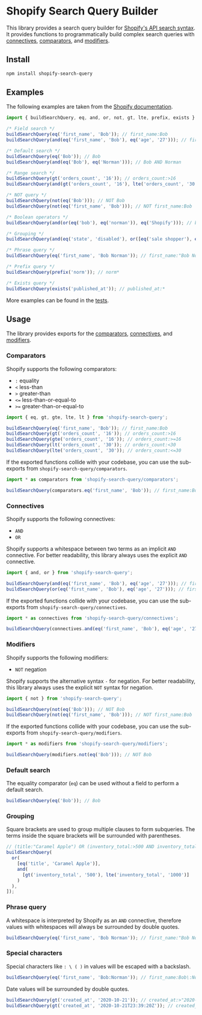 # Shopify Search Query Builder

This library provides a search query builder for [Shopify's API search syntax](https://shopify.dev/docs/api/usage/search-syntax).
It provides functions to programmatically build complex search queries with [connectives](https://shopify.dev/docs/api/usage/search-syntax#connectives), [comparators](https://shopify.dev/docs/api/usage/search-syntax#comparators), and [modifiers](https://shopify.dev/docs/api/usage/search-syntax#modifiers).

## Install

```bash
npm install shopify-search-query
```

## Examples

The following examples are taken from the [Shopify documentation](https://shopify.dev/docs/api/usage/search-syntax#search-query-syntax).

```typescript
import { buildSearchQuery, eq, and, or, not, gt, lte, prefix, exists } from 'shopify-search-query';

/* Field search */
buildSearchQuery(eq('first_name', 'Bob')); // first_name:Bob
buildSearchQuery(and(eq('first_name', 'Bob'), eq('age', '27'))); // first_name:Bob AND age:27

/* Default search */
buildSearchQuery(eq('Bob')); // Bob
buildSearchQuery(and(eq('Bob'), eq('Norman'))); // Bob AND Norman

/* Range search */
buildSearchQuery(gt('orders_count', '16')); // orders_count:>16
buildSearchQuery(and(gt('orders_count', '16'), lte('orders_count', '30'))); // orders_count:>16 AND orders_count:<=30

/* NOT query */
buildSearchQuery(not(eq('Bob'))); // NOT Bob
buildSearchQuery(not(eq('first_name', 'Bob'))); // NOT first_name:Bob

/* Boolean operators */
buildSearchQuery(and(or(eq('bob'), eq('norman')), eq('Shopify'))); // bob OR norman AND Shopify

/* Grouping */
buildSearchQuery(and(eq('state', 'disabled'), or([eq('sale shopper'), eq('VIP')]))); // state:disabled AND ("sale shopper" OR VIP)

/* Phrase query */
buildSearchQuery(eq('first_name', 'Bob Norman')); // first_name:"Bob Norman"

/* Prefix query */
buildSearchQuery(prefix('norm')); // norm*

/* Exists query */
buildSearchQuery(exists('published_at')); // published_at:*
```

More examples can be found in the [tests](./test/builder.test.ts).

## Usage

The library provides exports for the [comparators](./src/comparators.ts), [connectives](./src/connectives.ts), and [modifiers](./src/modifiers.ts).

### Comparators
Shopify supports the following comparators:

- `:`   equality
- `<`   less-than
- `>`   greater-than
- `<=`  less-than-or-equal-to
- `>=`  greater-than-or-equal-to


```typescript
import { eq, gt, gte, lte, lt } from 'shopify-search-query';

buildSearchQuery(eq('first_name', 'Bob')); // first_name:Bob
buildSearchQuery(gt('orders_count', '16')); // orders_count:>16
buildSearchQuery(gte('orders_count', '16')); // orders_count:>=16
buildSearchQuery(lt('orders_count', '30')); // orders_count:<30
buildSearchQuery(lte('orders_count', '30')); // orders_count:<=30 
```

If the exported functions collide with your codebase, you can use the sub-exports from `shopify-search-query/comparators`.

```typescript
import * as comparators from 'shopify-search-query/comparators';

buildSearchQuery(comparators.eq('first_name', 'Bob')); // first_name:Bob
```

### Connectives

Shopify supports the following connectives:

- `AND`
- `OR`

Shopify supports a whitespace between two terms as an implicit `AND` connective. For better readability, this library always uses the explicit `AND` connective.

```typescript
import { and, or } from 'shopify-search-query';

buildSearchQuery(and(eq('first_name', 'Bob'), eq('age', '27'))); // first_name:Bob AND age:27
buildSearchQuery(or(eq('first_name', 'Bob'), eq('age', '27'))); // first_name:Bob OR age:27
```

If the exported functions collide with your codebase, you can use the sub-exports from `shopify-search-query/connectives`.

```typescript
import * as connectives from 'shopify-search-query/connectives';

buildSearchQuery(connectives.and(eq('first_name', 'Bob'), eq('age', '27'))); // first_name:Bob AND age:27
```

### Modifiers

Shopify supports the following modifiers:

- `NOT`   negation

Shopify supports the alternative syntax `-` for negation. For better readability, this library always uses the explicit `NOT` syntax for negation.


```typescript
import { not } from 'shopify-search-query';

buildSearchQuery(not(eq('Bob'))); // NOT Bob
buildSearchQuery(not(eq('first_name', 'Bob'))); // NOT first_name:Bob
```

If the exported functions collide with your codebase, you can use the sub-exports from `shopify-search-query/modifiers`.

```typescript
import * as modifiers from 'shopify-search-query/modifiers';

buildSearchQuery(modifiers.not(eq('Bob'))); // NOT Bob
```

### Default search

The equality comparator (`eq`) can be used without a field to perform a default search.

```typescript
buildSearchQuery(eq('Bob')); // Bob
```

### Grouping

Square brackets are used to group multiple clauses to form subqueries. The terms inside the square brackets will be surrounded with parentheses.

```typescript
// (title:"Caramel Apple") OR (inventory_total:>500 AND inventory_total:<=1000)
buildSearchQuery(
  or(
    [eq('title', 'Caramel Apple')], 
    and(
      [gt('inventory_total', '500'), lte('inventory_total', '1000')]
    )
  ),
]);
```

### Phrase query

A whitespace is interpreted by Shopify as an `AND` connective, therefore values with whitespaces will always be surrounded by double quotes.

```typescript
buildSearchQuery(eq('first_name', 'Bob Norman')); // first_name:"Bob Norman"
```

### Special characters

Special characters like `: \ ( )` in values will be escaped with a backslash.

```typescript
buildSearchQuery(eq('first_name', 'Bob:Norman')); // first_name:Bob\:Norman
```

Date values will be surrounded by double quotes.

```typescript
buildSearchQuery(gt('created_at', '2020-10-21')); // created_at:>"2020-10-21"
buildSearchQuery(gt('created_at', '2020-10-21T23:39:20Z')); // created_at:>"2020-10-21T23:39:20Z"
```
